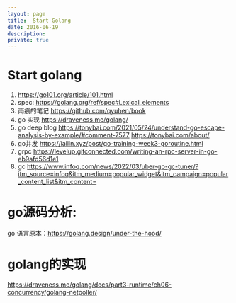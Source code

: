 ```yaml
---
layout: page
title:	Start Golang
date: 2016-06-19
description:
private: true
---
```

# Start golang
1. https://go101.org/article/101.html
1. spec:
    https://golang.org/ref/spec#Lexical_elements
2. 雨痕的笔记
    https://github.com/qyuhen/book
2. go 实现
    https://draveness.me/golang/
4. go deep blog
https://tonybai.com/2021/05/24/understand-go-escape-analysis-by-example/#comment-7577
https://tonybai.com/about/
5. go并发
https://lailin.xyz/post/go-training-week3-goroutine.html
6. grpc
https://levelup.gitconnected.com/writing-an-rpc-server-in-go-eb9afd56d1e1
7. gc
https://www.infoq.com/news/2022/03/uber-go-gc-tuner/?itm_source=infoq&itm_medium=popular_widget&itm_campaign=popular_content_list&itm_content=

# go源码分析: 
go 语言原本：https://golang.design/under-the-hood/

# golang的实现
https://draveness.me/golang/docs/part3-runtime/ch06-concurrency/golang-netpoller/
